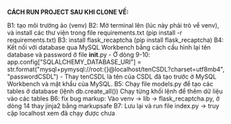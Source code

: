 **CÁCH RUN PROJECT SAU KHI CLONE VỀ:**

B1: tạo môi trường ảo (venv)
B2: Mở terminal lên (lúc này phải trỏ vể venv), và install các thư viện trong file requirements.txt (pip install -r requirements.txt)
B3: install flask_recaptcha (pip install flask_recaptcha)
B4: Kết nối với database qua MySQL Workbench bằng cách cấu hình lại tên database và password ở file __init__.py
    - Ở dòng 9-10: 
    app.config["SQLALCHEMY_DATABASE_URI"] = str.format("mysql+pymysql://root:{}@localhost/tenCSDL?charset=utf8mb4",
                                                   "passwordCSDL")
    - Thay tenCSDL là tên của CSDL đã tạo trước ở MySQL Workbench và mật khẩu của MySQL.
B5: Chạy file models.py để tạo các tables ở database (lệnh db.create_all())
    Chạy từng khối lệnh để thêm dữ liệu vào các tables
B6: fix bug markup: Vào venv -> lib -> flask_recaptcha.py, ở dòng 14 thay jinja2 bằng markupsafe
B7: Lưu lại và run file index.py -> truy cập localhost xem đã chạy được chưa
